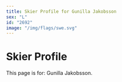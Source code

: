 ```yaml
---
title: Skier Profile for Gunilla Jakobsson
sex: "L"
id: "2692"
image: "/img/flags/swe.svg" 
---
```


# Skier Profile

This page is for: Gunilla Jakobsson.
    